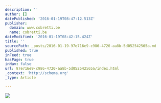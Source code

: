 ```yaml
---
description: ''
author: []
datePublished: '2016-01-19T08:47:12.513Z'
publisher:
  domain: www.cobretti.be
  name: cobretti.be
dateModified: '2016-01-19T08:42:15.424Z'
title: ''
sourcePath: _posts/2016-01-19-97e716e9-c986-4720-aa8b-5d052542565a.md
published: true
inFeed: true
hasPage: true
inNav: false
url: 97e716e9-c986-4720-aa8b-5d052542565a/index.html
_context: 'http://schema.org'
_type: Article

---
```

![](http://www.cobretti.be/useruploads/images/bentbasket_420.jpg)